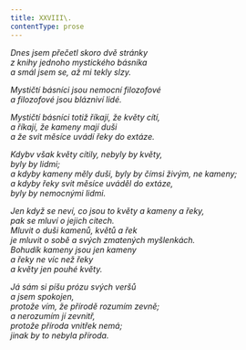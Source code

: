 ```yaml
---
title: XXVIII\.
contentType: prose
---
```


<section>

_Dnes jsem přečetl skoro dvě stránky  
z knihy jednoho mystického básníka  
a smál jsem se, až mi tekly slzy._

</section>

<section>

_Mystičtí básníci jsou nemocní filozofové  
a filozofové jsou blázniví lidé._

</section>

<section>

_Mystičtí básníci totiž říkají, že květy cítí,  
a říkají, že kameny mají duši  
a že svit měsíce uvádí řeky do extáze._

</section>

<section>

_Kdybv však květy cítily, nebyly by květy,  
byly by lidmi;  
a kdyby kameny měly duši, byly by čímsi živým, ne kameny;  
a kdyby řeky svit měsíce uváděl do extáze,  
byly by nemocnými lidmi._

</section>

<section>

_Jen když se neví, co jsou to květy a kameny a řeky,  
pak se mluví o jejich citech.  
Mluvit o duši kamenů, květů a řek  
je mluvit o sobě a svých zmatených myšlenkách.  
Bohudík kameny jsou jen kameny  
a řeky ne víc než řeky  
a květy jen pouhé květy._

</section>

<section>

_Já sám si píšu prózu svých veršů  
a jsem spokojen,  
protože vím, že přírodě rozumím zevně;  
a nerozumím jí zevnitř,  
protože příroda vnitřek nemá;  
jinak by to nebyla příroda._

</section>

